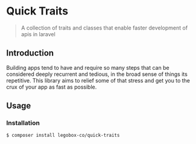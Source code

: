 # Quick Traits
> A collection of traits and classes that enable faster development of apis in laravel

## Introduction
Building apps tend to have and require so many steps that can be considered deeply recurrent and tedious, in the broad sense of things its repetitive. This library aims to relief some of that stress and get you to the crux of your app as fast as possible.

##  Usage 
### Installation
```bash
$ composer install legobox-co/quick-traits
```

